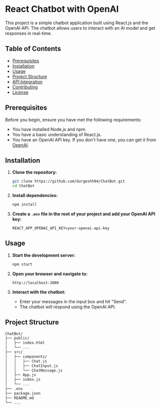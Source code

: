 # React Chatbot with OpenAI

This project is a simple chatbot application built using React.js and the OpenAI API. The chatbot allows users to interact with an AI model and get responses in real-time.

## Table of Contents
- [Prerequisites](#prerequisites)
- [Installation](#installation)
- [Usage](#usage)
- [Project Structure](#project-structure)
- [API Integration](#api-integration)
- [Contributing](#contributing)
- [License](#license)

## Prerequisites
Before you begin, ensure you have met the following requirements:
- You have installed Node.js and npm.
- You have a basic understanding of React.js.
- You have an OpenAI API key. If you don't have one, you can get it from [OpenAI](https://beta.openai.com/signup/).

## Installation

1. **Clone the repository:**
    ```sh
    git clone https://github.com/durgeshh04/ChatBot.git
    cd ChatBot
    ```

2. **Install dependencies:**
    ```sh
    npm install
    ```

3. **Create a `.env` file in the root of your project and add your OpenAI API key:**
    ```env
    REACT_APP_OPENAI_API_KEY=your-openai-api-key
    ```

## Usage

1. **Start the development server:**
    ```sh
    npm start
    ```

2. **Open your browser and navigate to:**
    ```
    http://localhost:3000
    ```

3. **Interact with the chatbot:**
    - Enter your messages in the input box and hit "Send".
    - The chatbot will respond using the OpenAI API.

## Project Structure

```sh
ChatBot/
├── public/
│   ├── index.html
│   └── ...
├── src/
│   ├── components/
│   │   ├── Chat.js
│   │   ├── ChatInput.js
│   │   └── ChatMessage.js
│   ├── App.js
│   ├── index.js
│   └── ...
├── .env
├── package.json
├── README.md
└── ...
